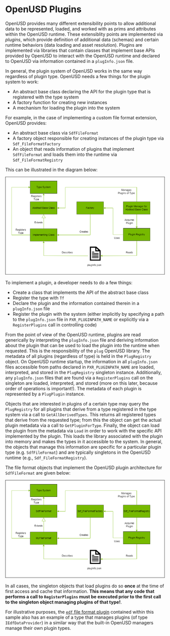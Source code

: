 # OpenUSD Plugins

OpenUSD provides many different extensibility points to allow additional data to be represented, loaded, and worked with as prims and attributes within the OpenUSD runtime. These extensiblity points are implemented via _plugins_, which provide definition of additional data (schemas) and certain runtime behaviors (data loading and asset resolution). Plugins are implemented via libraries that contain classes that implement base APIs provided by OpenUSD to interact with the OpenUSD runtime and declared to OpenUSD via information contained in a `plugInfo.json` file.

In general, the plugin system of OpenUSD works in the same way regardless of plugin type. OpenUSD needs a few things for the plugin system to work:

- An abstract base class declaring the API for the plugin type that is registered with the type system
- A factory function for creating new instances
- A mechanism for loading the plugin into the system

For example, in the case of implementing a custom file format extension, OpenUSD provides:

- An abstract base class via `SdfFileFormat`
- A factory object responsible for creating instances of the plugin type via `Sdf_FileFormatFactory`
- An object that reads information of plugins that implement `SdfFileFormat` and loads them into the runtime via `Sdf_FileFormatRegistry`

This can be illustrated in the diagram below:

![OpenUSD Plugin Architecture](../images/usd_plugin_architecture.png)

To implement a plugin, a developer needs to do a few things:

- Create a class that implements the API of the abstract base class
- Register the type with `Tf`
- Declare the plugin and the information contained therein in a `plugInfo.json` file
- Register the plugin with the system (either implicitly by specifying a path to the `plugInfo.json` file in `PXR_PLUGINPATH_NAME` or explicitly via a `RegisterPlugins` call in controlling code)

From the point of view of the OpenUSD runtime, plugins are read generically by interpreting the `plugInfo.json` file and deriving information about the plugin that can be used to load the plugin into the runtime when requested. This is the responsibility of the `plug` OpenUSD library. The metadata of all plugins (regardless of type) is held in the `PlugRegistry` object. On OpenUSD runtime startup, the information in all `plugInfo.json` files accessible from paths declared in `PXR_PLUGINPATH_NAME` are loaded, interpreted, and stored in the `PlugRegistry` singleton instance. Additionally, any `plugInfo.json` files that are found via a `RegisterPlugins` call on the singleton are loaded, interpreted, and stored (more on this later, because order of operations is important!). The metadata of each plugin is represented by a `PlugPlugin` instance.

Objects that are interested in plugins of a certain type may query the `PlugRegistry` for all plugins that derive from a type registered in the type system via a call to `GetAllDerivedTypes`. This returns all registered types that derive from the requested type; from this the object can get the actual plugin metadata via a call to `GetPluginForType`. Finally, the object can load the plugin from the metadata via `Load` in order to work with the specific API implemented by the plugin. This loads the library associated with the plugin into memory and makes the types in it accessible to the system. In general, the objects that manage this information are specific for a particular plugin type (e.g. `SdfFileFormat`) and are typically singletons in the OpenUSD runtime (e.g., `Sdf_FileFormatRegistry`).

The file format objects that implement the OpenUSD plugin architecture for `SdfFileFormat` are given below:

![File Format Plugin Example](../images/file_format_plugin_example.png)

In all cases, the singleton objects that load plugins do so __once__ at the time of first access and cache that information. __This means that any code that performs a call to `RegisterPlugins` must be executed prior to the first call to the singleton object managing plugins of that type!__.

For illustrative purposes, the [`edf` file format plugin](../src/usd-plugins/fileFormat/edfFileFormat) contained within this sample also has an example of a type that manages plugins (of type `IEdfDataProvider`) in a similar way that the built-in OpenUSD managers manage their own plugin types.
